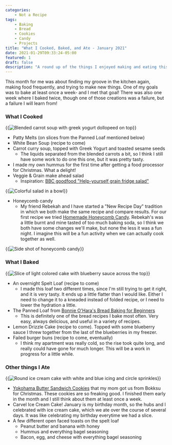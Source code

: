 ```yaml
---
categories:
    - Not a Recipe
tags:
    - Baking
    - Bread
    - Cookies
    - Candy
    - Projects
title: "What I Cooked, Baked, and Ate - January 2021"
date: 2021-01-29T09:33:24-05:00
featured: 1
draft: false
description: "A round up of the things I enjoyed making and eating this month"
---
```


This month for me was about finding my groove in the kitchen again, making food
frequently, and trying to make new things. One of my goals was to bake at least
once a week- and I met that goal! There was also one week where I baked twice,
though one of those creations was a failure, but a failure I will learn from!

### What I Cooked

{{<img sizes="(max-width: 1000px) 200px, 400px" src="carrot-curry-soup.jpg" bundle="true" class="mx-auto d-block mt-4 mb-4" alt="Blended carrot soup with greek yogurt dollopeed on top">}}

-   Patty Melts (on slices from the Panned Loaf mentioned below)
-   White Bean Soup (recipe to come)
-   Carrot curry soup, topped with Greek Yogurt and toasted sesame seeds
    -   The liquids separated from the blended carrots a bit, so I think I still
        have some work to do one this one, but it was pretty tasty.
-   I made my own hummus for the first time after getting a food processor for
    Christmas. What a delight!
-   Veggie & Grain make ahead salad
    -   Inspiration:
        [BBC goodfood "Help-yourself grain fridge salad"](https://www.bbcgoodfood.com/recipes/help-yourself-grain-fridge-salad)

{{<img sizes="(max-width: 1000px) 200px, 400px" src="vg-salad1.jpg" bundle="true" class="mx-auto d-block mt-4 mb-4" alt="Colorful salad in a bowl">}}

-   Honeycomb candy
    -   My friend Rebekah and I have started a "New Recipe Day" tradition in
        which we both make the same recipe and compare results. For our first
        recipe we tried
        [Homemade Honeycomb Candy](https://www.thepioneerwoman.com/food-cooking/recipes/a88050/homemade-honeycomb-candy/).
        Rebekah's was a little burnt and mine tasted of too much baking soda, so
        I think we both have some changes we'll make, but none the less it was a
        fun night. I imagine this will be a fun activity when we can actually
        cook together as well.

{{<img sizes="(max-width: 1000px) 200px, 400px" src="honeycomb.jpg" bundle="true" class="mx-auto d-block mt-4 mb-4" alt="Side shot of honeycomb candy">}}

### What I Baked

{{<img sizes="(max-width: 1000px) 200px, 400px" src="lemon-drizzle-cake1.jpg" bundle="true" class="mx-auto d-block mt-4 mb-4" alt="Slice of light colored cake with blueberry sauce across the top">}}

-   An overnight Spelt Loaf (recipe to come)
    -   I made this loaf two different times, since I'm still trying to get it
        right, and it is very tasty. It ends up a little flatter than I would
        like. Either I need to change it to a kneaded instead of folded recipe,
        or I need to lower the hydration a little.
-   The Panned Loaf from
    [Bonnie O'Hara's Bread Baking for Beginners](https://bookshop.org/books/bread-baking-for-beginners-the-essential-guide-to-baking-kneaded-breads-no-knead-breads-and-enriched-breads/9781641521192)
    -   This is definitely one of the bread recipes I bake most often. Very
        easy, always delicious, and useful in a variety of recipes.
-   Lemon Drizzle Cake (recipe to come). Topped with some blueberry sauce I
    threw together from the last of the blueberries in my freezer.
-   Failed burger buns (recipe to come, eventually)
    -   I think my apartment was really cold, so the rise took quite long, and
        really could have gone for much longer. This will be a work in progress
        for a little while.

### Other things I Ate

{{<img sizes="(max-width: 1000px) 200px, 400px" src="ice-cream-cake.jpg" bundle="true" class="mx-auto d-block mt-4 mb-4" alt="Round ice cream cake with white and blue icing and circle sprinkles">}}

-   [Yokohama Butter Sandwich Cookies](https://www.bokksu.com/products/yokohama-butter-sandwich-cookie?_pos=2&_sid=a7561bf62&_ss=r)
    that my mom got us from Bokksu for Christmas. These cookies are so freaking
    good. I finished them early in the month and I still think about them at
    least once a week.
-   Carvel Ice Cream Cake! January is my birthday month, so the hubs and I
    celebrated with ice cream cake, which we ate over the course of several
    days. It was like celebrating my birthday everytime we had a slice.
-   A few different open faced toasts on the spelt loaf
    -   Peanut butter and banana with honey
    -   Hummus and everything bagel seasoning
    -   Bacon, egg, and cheese with everything bagel seasoning
